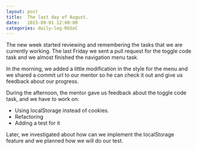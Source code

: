 ```yaml
---
layout: post
title:  The last day of August.
date:   2015-09-01 12:00:00
categories: daily-log-RGSoC
---
```


The new week started reviewing and remembering the tasks that we are currently working. The last Friday we sent a pull request for the toggle code task and we almost finished the navigation menu task.

In the morning, we added a little modification in the style for the menu and we shared a commit url to our mentor so he can check it out and give us feedback about our progress.

During the afternoon, the mentor gave us feedback about the toggle code task, and we have to work on:

- Using localStorage instead of cookies.  
- Refactoring  
- Adding a test for it  

Later, we investigated about how can we implement the localStorage feature and we planned how we will do our test.
